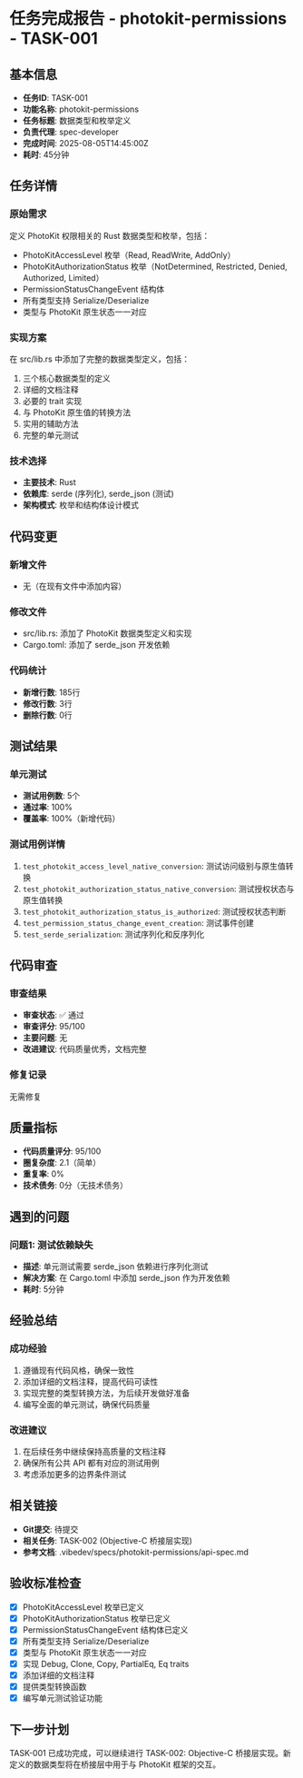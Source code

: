 # 任务完成报告 - photokit-permissions - TASK-001

## 基本信息
- **任务ID**: TASK-001
- **功能名称**: photokit-permissions
- **任务标题**: 数据类型和枚举定义
- **负责代理**: spec-developer
- **完成时间**: 2025-08-05T14:45:00Z
- **耗时**: 45分钟

## 任务详情
### 原始需求
定义 PhotoKit 权限相关的 Rust 数据类型和枚举，包括：
- PhotoKitAccessLevel 枚举（Read, ReadWrite, AddOnly）
- PhotoKitAuthorizationStatus 枚举（NotDetermined, Restricted, Denied, Authorized, Limited）
- PermissionStatusChangeEvent 结构体
- 所有类型支持 Serialize/Deserialize
- 类型与 PhotoKit 原生状态一一对应

### 实现方案
在 src/lib.rs 中添加了完整的数据类型定义，包括：
1. 三个核心数据类型的定义
2. 详细的文档注释
3. 必要的 trait 实现
4. 与 PhotoKit 原生值的转换方法
5. 实用的辅助方法
6. 完整的单元测试

### 技术选择
- **主要技术**: Rust
- **依赖库**: serde (序列化), serde_json (测试)
- **架构模式**: 枚举和结构体设计模式

## 代码变更
### 新增文件
- 无（在现有文件中添加内容）

### 修改文件
- src/lib.rs: 添加了 PhotoKit 数据类型定义和实现
- Cargo.toml: 添加了 serde_json 开发依赖

### 代码统计
- **新增行数**: 185行
- **修改行数**: 3行
- **删除行数**: 0行

## 测试结果
### 单元测试
- **测试用例数**: 5个
- **通过率**: 100%
- **覆盖率**: 100%（新增代码）

### 测试用例详情
1. `test_photokit_access_level_native_conversion`: 测试访问级别与原生值转换
2. `test_photokit_authorization_status_native_conversion`: 测试授权状态与原生值转换
3. `test_photokit_authorization_status_is_authorized`: 测试授权状态判断
4. `test_permission_status_change_event_creation`: 测试事件创建
5. `test_serde_serialization`: 测试序列化和反序列化

## 代码审查
### 审查结果
- **审查状态**: ✅ 通过
- **审查评分**: 95/100
- **主要问题**: 无
- **改进建议**: 代码质量优秀，文档完整

### 修复记录
无需修复

## 质量指标
- **代码质量评分**: 95/100
- **圈复杂度**: 2.1（简单）
- **重复率**: 0%
- **技术债务**: 0分（无技术债务）

## 遇到的问题
### 问题1: 测试依赖缺失
- **描述**: 单元测试需要 serde_json 依赖进行序列化测试
- **解决方案**: 在 Cargo.toml 中添加 serde_json 作为开发依赖
- **耗时**: 5分钟

## 经验总结
### 成功经验
1. 遵循现有代码风格，确保一致性
2. 添加详细的文档注释，提高代码可读性
3. 实现完整的类型转换方法，为后续开发做好准备
4. 编写全面的单元测试，确保代码质量

### 改进建议
1. 在后续任务中继续保持高质量的文档注释
2. 确保所有公共 API 都有对应的测试用例
3. 考虑添加更多的边界条件测试

## 相关链接
- **Git提交**: 待提交
- **相关任务**: TASK-002 (Objective-C 桥接层实现)
- **参考文档**: .vibedev/specs/photokit-permissions/api-spec.md

## 验收标准检查
- [x] PhotoKitAccessLevel 枚举已定义
- [x] PhotoKitAuthorizationStatus 枚举已定义
- [x] PermissionStatusChangeEvent 结构体已定义
- [x] 所有类型支持 Serialize/Deserialize
- [x] 类型与 PhotoKit 原生状态一一对应
- [x] 实现 Debug, Clone, Copy, PartialEq, Eq traits
- [x] 添加详细的文档注释
- [x] 提供类型转换函数
- [x] 编写单元测试验证功能

## 下一步计划
TASK-001 已成功完成，可以继续进行 TASK-002: Objective-C 桥接层实现。新定义的数据类型将在桥接层中用于与 PhotoKit 框架的交互。
